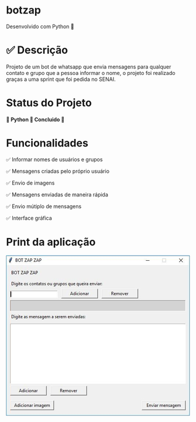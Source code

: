 # botzap

Desenvolvido com Python 🚀

✅ Descrição
===========

Projeto de um bot de whatsapp que envia mensagens para qualquer contato e grupo que a pessoa informar o nome, o projeto foi realizado graças a uma sprint que foi pedida no SENAI.

Status do Projeto
=================

#### 🚧 Python 🚀 Concluido 🚧

Funcionalidades
===============

✅ Informar nomes de usuários e grupos

✅ Mensagens criadas pelo próprio usuário

✅ Envio de imagens

✅ Mensagens enviadas de maneira rápida

✅ Envio mútiplo de mensagens

✅ Interface gráfica


Print da aplicação
=======

![Print](assets/bot1.jpg)
